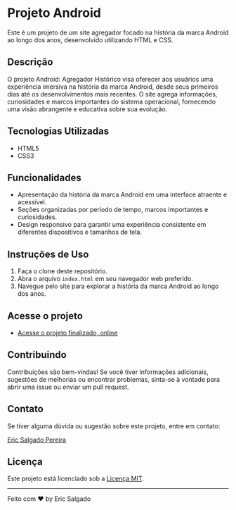 # Projeto Android

Este é um projeto de um site agregador focado na história da marca Android ao longo dos anos, desenvolvido utilizando HTML e CSS.

## Descrição

O projeto Android: Agregador Histórico visa oferecer aos usuários uma experiência imersiva na história da marca Android, desde seus primeiros dias até os desenvolvimentos mais recentes. O site agrega informações, curiosidades e marcos importantes do sistema operacional, fornecendo uma visão abrangente e educativa sobre sua evolução.

## Tecnologias Utilizadas

- HTML5
- CSS3

## Funcionalidades

- Apresentação da história da marca Android em uma interface atraente e acessível.
- Seções organizadas por período de tempo, marcos importantes e curiosidades.
- Design responsivo para garantir uma experiência consistente em diferentes dispositivos e tamanhos de tela.

## Instruções de Uso

1. Faça o clone deste repositório.
2. Abra o arquivo `index.html` em seu navegador web preferido.
3. Navegue pelo site para explorar a história da marca Android ao longo dos anos.

## Acesse o projeto

- [Acesse o projeto finalizado, online](https://ericsalt.github.io/Projeto-Android/)

## Contribuindo

Contribuições são bem-vindas! Se você tiver informações adicionais, sugestões de melhorias ou encontrar problemas, sinta-se à vontade para abrir uma issue ou enviar um pull request.

## Contato

Se tiver alguma dúvida ou sugestão sobre este projeto, entre em contato:

[Eric Salgado Pereira](mailto:Salgadoeric7t@gmail.com)

## Licença

Este projeto está licenciado sob a [Licença MIT](LICENSE).

---

Feito com ♥ by Eric Salgado 

